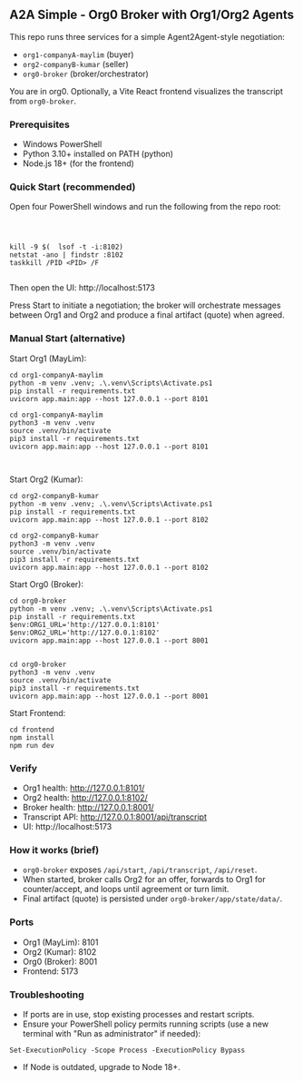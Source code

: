 ## A2A Simple - Org0 Broker with Org1/Org2 Agents

This repo runs three services for a simple Agent2Agent-style negotiation:
- `org1-companyA-maylim` (buyer) 
- `org2-companyB-kumar` (seller)
- `org0-broker` (broker/orchestrator)

You are in org0.
Optionally, a Vite React frontend visualizes the transcript from `org0-broker`.

### Prerequisites
- Windows PowerShell
- Python 3.10+ installed on PATH (python)
- Node.js 18+ (for the frontend)

### Quick Start (recommended)
Open four PowerShell windows and run the following from the repo root:
```
 


kill -9 $(  lsof -t -i:8102)
netstat -ano | findstr :8102
taskkill /PID <PID> /F


```
Then open the UI: http://localhost:5173

Press Start to initiate a negotiation; the broker will orchestrate messages between Org1 and Org2 and produce a final artifact (quote) when agreed.

### Manual Start (alternative)

Start Org1 (MayLim):
```
cd org1-companyA-maylim
python -m venv .venv; .\.venv\Scripts\Activate.ps1
pip install -r requirements.txt
uvicorn app.main:app --host 127.0.0.1 --port 8101

cd org1-companyA-maylim
python3 -m venv .venv
source .venv/bin/activate
pip3 install -r requirements.txt
uvicorn app.main:app --host 127.0.0.1 --port 8101



```

Start Org2 (Kumar):
```
cd org2-companyB-kumar
python -m venv .venv; .\.venv\Scripts\Activate.ps1
pip install -r requirements.txt
uvicorn app.main:app --host 127.0.0.1 --port 8102

cd org2-companyB-kumar
python3 -m venv .venv
source .venv/bin/activate
pip3 install -r requirements.txt 
uvicorn app.main:app --host 127.0.0.1 --port 8102

```

Start Org0 (Broker):
```
cd org0-broker
python -m venv .venv; .\.venv\Scripts\Activate.ps1
pip install -r requirements.txt
$env:ORG1_URL='http://127.0.0.1:8101'
$env:ORG2_URL='http://127.0.0.1:8102'
uvicorn app.main:app --host 127.0.0.1 --port 8001


cd org0-broker
python3 -m venv .venv
source .venv/bin/activate
pip3 install -r requirements.txt
uvicorn app.main:app --host 127.0.0.1 --port 8001
```

Start Frontend:
```
cd frontend
npm install
npm run dev
```

### Verify
- Org1 health: http://127.0.0.1:8101/
- Org2 health: http://127.0.0.1:8102/
- Broker health: http://127.0.0.1:8001/
- Transcript API: http://127.0.0.1:8001/api/transcript
- UI: http://localhost:5173

### How it works (brief)
- `org0-broker` exposes `/api/start`, `/api/transcript`, `/api/reset`.
- When started, broker calls Org2 for an offer, forwards to Org1 for counter/accept, and loops until agreement or turn limit.
- Final artifact (quote) is persisted under `org0-broker/app/state/data/`.

### Ports
- Org1 (MayLim): 8101
- Org2 (Kumar): 8102
- Org0 (Broker): 8001
- Frontend: 5173

### Troubleshooting
- If ports are in use, stop existing processes and restart scripts.
- Ensure your PowerShell policy permits running scripts (use a new terminal with "Run as administrator" if needed):
```
Set-ExecutionPolicy -Scope Process -ExecutionPolicy Bypass
```
- If Node is outdated, upgrade to Node 18+.


